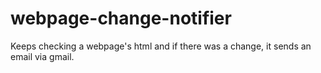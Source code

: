 # webpage-change-notifier
Keeps checking a webpage's html and if there was a change, it sends an email via gmail.